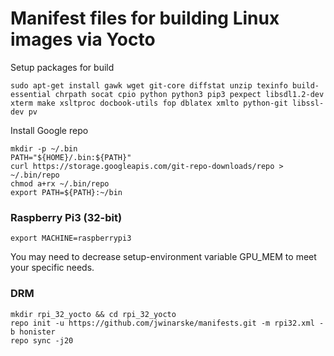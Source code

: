  # Manifest files for building Linux images via Yocto

Setup packages for build

    sudo apt-get install gawk wget git-core diffstat unzip texinfo build-essential chrpath socat cpio python python3 pip3 pexpect libsdl1.2-dev xterm make xsltproc docbook-utils fop dblatex xmlto python-git libssl-dev pv

Install Google repo

    mkdir -p ~/.bin
    PATH="${HOME}/.bin:${PATH}"
    curl https://storage.googleapis.com/git-repo-downloads/repo > ~/.bin/repo
    chmod a+rx ~/.bin/repo
    export PATH=${PATH}:~/bin

### Raspberry Pi3 (32-bit)

```
export MACHINE=raspberrypi3
```

You may need to decrease setup-environment variable GPU_MEM to meet your specific needs.

### DRM

```
mkdir rpi_32_yocto && cd rpi_32_yocto
repo init -u https://github.com/jwinarske/manifests.git -m rpi32.xml -b honister
repo sync -j20
```
